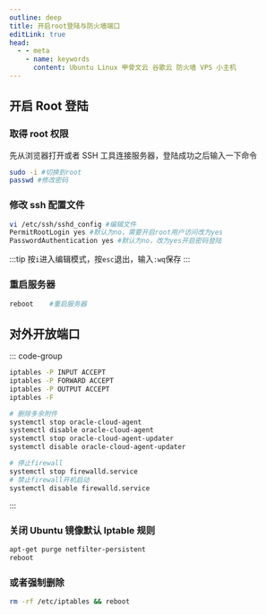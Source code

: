 ```yaml
---
outline: deep
title: 开启root登陆与防火墙端口
editLink: true
head:
  - - meta
    - name: keywords
      content: Ubuntu Linux 甲骨文云 谷歌云 防火墙 VPS 小主机
---
```


## 开启 Root 登陆

### 取得 root 权限

先从浏览器打开或者 SSH 工具连接服务器，登陆成功之后输入一下命令

```bash
sudo -i #切换到root
passwd #修改密码
```

### 修改 ssh 配置文件

```bash
vi /etc/ssh/sshd_config #编辑文件
PermitRootLogin yes #默认为no，需要开启root用户访问改为yes
PasswordAuthentication yes #默认为no，改为yes开启密码登陆
```

:::tip
按`i`进入编辑模式，按`esc`退出，输入`:wq`保存
:::

### 重启服务器

```bash
reboot    #重启服务器
```

## 对外开放端口

::: code-group

```sh [Ubuntu]
iptables -P INPUT ACCEPT
iptables -P FORWARD ACCEPT
iptables -P OUTPUT ACCEPT
iptables -F
```

```sh [Centos]
# 删除多余附件
systemctl stop oracle-cloud-agent
systemctl disable oracle-cloud-agent
systemctl stop oracle-cloud-agent-updater
systemctl disable oracle-cloud-agent-updater

# 停止firewall
systemctl stop firewalld.service
# 禁止firewall开机启动
systemctl disable firewalld.service
```
:::

### 关闭 Ubuntu 镜像默认 Iptable 规则

```bash
apt-get purge netfilter-persistent
reboot
```

### 或者强制删除

```bash
rm -rf /etc/iptables && reboot
```

